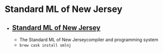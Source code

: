 # Standard ML of New Jersey
- [Standard ML of New Jersey](https://www.smlnj.org/)
  - 
  - The Standard ML of New Jerseycompiler and programming system
  - `brew cask install smlnj`
